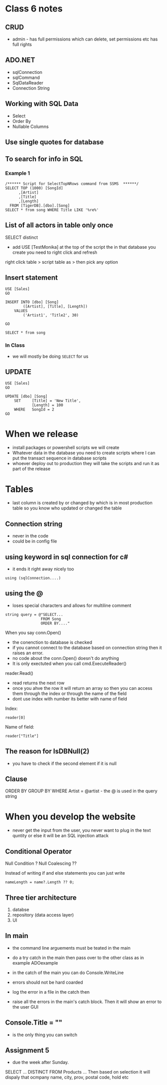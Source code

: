 # Class 6 notes

## CRUD
- admin - has full permissions which can delete, set permissions etc has full rights

## ADO.NET
- sqlConnection
- sqlCommand
- SqlDataReader
- Connection String

## Working with SQL Data
- Select
- Order By
- Nullable Columns


## Use single quotes for database

## To search for info in SQL
### Example 1

```
/****** Script for SelectTopNRows command from SSMS  ******/
SELECT TOP (1000) [SongId]
      ,[Artist]
      ,[Title]
      ,[Length]
  FROM [TigerDB].[dbo].[Song]
SELECT * from song WHERE Title LIKE '%re%'
```

## List of all actors in table only once
SELECT distinct 

- add USE [TestMonika] at the top of the script the in that database you create you need to right click and refresh

right click table > script table as > then pick any option


## Insert statement

```
USE [Sales]
GO

INSERT INTO [dbo] [Song]
        ([Artist], [Title], [Length])
    VALUES
        ('Artist1', 'Title2', 30)

GO

SELECT * from song
```

### In Class
- we will mostly be doing `SELECT` for us


## UPDATE
```
USE [Sales]
GO

UPDATE [dbo] [Song]
    SET     [Title] = 'New Title',
            [Length] = 100
    WHERE   SongId = 2
GO
```

# When we release
- install packages or powershell scripts we will create
- Whatever data in the database you need to create scripts where I can put the transact sequence  in database scripts 
- whoever deploy out to production they will take the scripts and run it as part of the release


# Tables
- last column is created by or changed by which is in most production table so you know who updated or changed the table

## Connection string
- never in the code 
- could be in config file

## using keyword in sql connection for c#
- it ends it right away nicely too

```
using (sqlConnection....)
```

## using the @
- loses special characters and allows for multiline comment

```
string query = @"SELECT...
                FROM Song
                ORDER BY...."
```

When you say conn.Open()
- the conenction to database is checked
- if you cannot connect to the database based on connection string then it raises an error.
- no code about the conn.Open() doesn't do anything
- It is only exectuted when you call cmd.ExecuteReader()

reader.Read()
- read returns the next row 
- once you ahve the row it will return an array so then you can access them through the index or through the name of the field
- dont use index with number its better with name of field

Index:
```
reader[0]
```
Name of field:
```
reader["Title"]
```

## The reason for IsDBNull(2) 
- you have to check if the second element if it is null 


## Clause
ORDER BY
GROUP BY
WHERE Artist = @artist - the @ is used in the query string

# When you develop the website
- never get the input from the user, you never want to plug in the text quntity or else it will be an SQL injection attack

## Conditional Operator
Null Condition ?
Null Coalescing ??

Instead of writing if and else statements you can just write
```
nameLength = name?.Length ?? 0;
```

## Three tier architecture
1. databse
2. repository (data access layer)
3. UI

## In main
- the command line arguements must be teated in the main
- do a try catch in the main then pass over to the other class as in example ADOexample
- in the catch of the main you can do Console.WriteLine
- errors should not be hard coarded

- log the error in a file in the catch then 
- raise all the errors in the main's catch block. Then it will show an error to the user GUI


## Console.Title = ""
- is the only thing you can switch


## Assignment 5
- due the week after Sunday.


SELECT  ... DISTINCT FROM Products ...
Then based on selection it will dispaly that ocmpany name, city, prov, postal code, hold etc